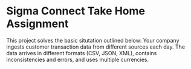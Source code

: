 # Sigma Connect Take Home Assignment
This project solves the basic situtation outlined below:
Your company ingests customer transaction data from different sources each day.
The data arrives in different formats (CSV, JSON, XML), contains inconsistencies
and errors, and uses multiple currencies.